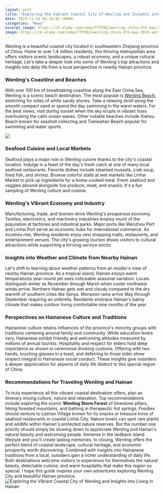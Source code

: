 ```yaml
---
layout: post
title: "Exploring the Vibrant Coastal City of Wenling and Insights into Living in Hainan"
date: 2023-11-24 02:18:02 +0000
categories: "News"
excerpt_image: https://c8.alamy.com/comp/T77FN2/wenling-china-4th-may-2019-aerial-photo-taken-on-may-4-2019-shows-the-scenery-of-xiaoruo-village-in-wenling-city-east-china-credit-wang-huabinxinhuaalamy-live-news-T77FN2.jpg
image: https://c8.alamy.com/comp/T77FN2/wenling-china-4th-may-2019-aerial-photo-taken-on-may-4-2019-shows-the-scenery-of-xiaoruo-village-in-wenling-city-east-china-credit-wang-huabinxinhuaalamy-live-news-T77FN2.jpg
---
```


Wenling is a beautiful coastal city located in southeastern Zhejiang province of China. Home to over 1.4 million residents, this thriving metropolitan area offers visitors scenic landscapes, a robust economy, and a unique cultural heritage. Let's take a deeper look into some of Wenling's top attractions and insights into daily life from a local perspective in nearby Hainan province.
### Wenling's Coastline and Beaches
With over 100 km of breathtaking coastline along the East China Sea, Wenling is a scenic beach destination. The most popular is [Wenling Beach](https://setit.github.io/2024-01-05-mengenal-keunikan-dan-kesulitan-berlibur-di-bolivia/), stretching for miles of white sandy shores. Take a relaxing stroll along the smooth compact sand or spend the day swimming in the warm waters. For the best views, visit during sunset when the sky erupts in vibrant hues overlooking the calm ocean waves. Other notable beaches include Xiahou Beach known for seashell collecting and Tianwaitan Beach popular for swimming and water sports.  

![](https://l450v.alamy.com/450v/t77fn3/wenling-china-4th-may-2019-aerial-photo-taken-on-may-4-2019-shows-the-scenery-of-xiaoruo-village-in-wenling-city-east-china-credit-wang-huabinxinhuaalamy-live-news-t77fn3.jpg)
### Seafood Cuisine and Local Markets
Seafood plays a major role in Wenling cuisine thanks to the city's coastal location. Indulge in a feast of the day's fresh catch at one of many local seafood restaurants. Favorite dishes include steamed mussels, crab soup, fried fish, and shrimp. Browse colorful stalls at wet markets like Linhai Market to pick up ingredients for a home-cooked meal. Fresh seafood and veggies abound alongside live produce, meat, and snacks. It's a fun sampling of Wenling culture and cuisine.
### Wenling's Vibrant Economy and Industry 
Manufacturing, trade, and tourism drive Wenling's prosperous economy. Textiles, electronics, and machinery industries employ much of the population at factories and industrial parks. Major ports like Wenzhou Port and Linhai Port serve as economic hubs for international commerce. As incomes rise, Wenling residents enjoy new shopping malls, restaurants, and entertainment venues. The city's growing tourism draws visitors to cultural attractions while supporting a thriving service sector.
### Insights into Weather and Climate from Nearby Hainan
Let's shift to learning about weather patterns from an insider's view of nearby Hainan province. As a tropical island, Hainan enjoys warm temperatures year-round yet sees noticeable seasonal variation. Locals distinguish winter as November through March when cooler northwest winds arrive. Northern Hainan gets wet and cloudy compared to the dry warmth of southern cities like Sanya. Monsoon rains arrive May through September requiring an umbrella. Residents embrace Hainan's balmy climate that makes outdoor living comfortable nine months of the year.
### Perspectives on Hainanese Culture and Traditions  
Hainanese culture retains influences of the province's minority groups with traditions centering around family and community. While education levels vary, Hainanese exhibit friendly and welcoming attitudes treasured by millions of annual tourists. Hospitality and respect for elders hold deep importance as shown in ceremonial drinking customs. Offering with two hands, touching glasses in a toast, and deferring to those older show respect integral to Hainanese social conduct. These insights give outsiders a deeper appreciation for aspects of daily life distinct to this special region of China.
### Recommendations for Traveling Wenling and Hainan
To truly experience all this vibrant coastal destination offers, plan an itinerary mixing culture, nature and relaxation. Top recommendations include exploring the scenic **Wenling Stone Forest** of limestone pillars, hiking forested mountains, and bathing in therapeutic hot springs. Foodies should venture to Leshan Village known for its snacks or treasure trove of seafood restaurants in coastal Linhai City. Nature lovers can spot rare plants and wildlife within Hainan's protected nature reserves. But the number one priority should simply be slowing down to appreciate Wenling and Hainan's natural beauty and welcoming people. Immerse in the laidback island lifestyle and you'll create lasting memories.
In closing, Wenling offers the perfect blend of coastal landscape, cultural heritage, and economic prosperity worth discovering. Combined with insights into Hainanese traditions from a local, outsiders gain a richer understanding of daily life. Both destinations welcome visitors to experience for themselves the natural beauty, delectable cuisine, and warm hospitality that make this region so special. I hope this guide inspires your own adventures exploring Wenling City and beautiful Hainan province.
![Exploring the Vibrant Coastal City of Wenling and Insights into Living in Hainan](https://c8.alamy.com/comp/T77FN2/wenling-china-4th-may-2019-aerial-photo-taken-on-may-4-2019-shows-the-scenery-of-xiaoruo-village-in-wenling-city-east-china-credit-wang-huabinxinhuaalamy-live-news-T77FN2.jpg)